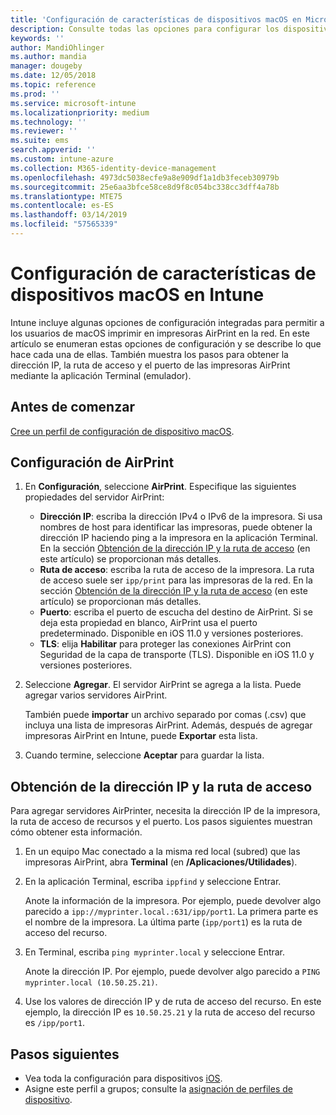 ```yaml
---
title: 'Configuración de características de dispositivos macOS en Microsoft Intune: Azure | Microsoft Docs'
description: Consulte todas las opciones para configurar los dispositivos macOS para AirPrint en Microsoft Intune. Consulte también los pasos para obtener la dirección IP, la ruta de acceso y la configuración de puertos de un servidor de AirPrint en la red. Use esta configuración en un perfil de configuración de dispositivo para configurar dispositivos macOS para usar servidores de AirPrint en la red.
keywords: ''
author: MandiOhlinger
ms.author: mandia
manager: dougeby
ms.date: 12/05/2018
ms.topic: reference
ms.prod: ''
ms.service: microsoft-intune
ms.localizationpriority: medium
ms.technology: ''
ms.reviewer: ''
ms.suite: ems
search.appverid: ''
ms.custom: intune-azure
ms.collection: M365-identity-device-management
ms.openlocfilehash: 4973dc5038ecfe9a8e909df1a1db3feceb30979b
ms.sourcegitcommit: 25e6aa3bfce58ce8d9f8c054bc338cc3dff4a78b
ms.translationtype: MTE75
ms.contentlocale: es-ES
ms.lasthandoff: 03/14/2019
ms.locfileid: "57565339"
---
```

# <a name="macos-device-feature-settings-in-intune"></a>Configuración de características de dispositivos macOS en Intune

Intune incluye algunas opciones de configuración integradas para permitir a los usuarios de macOS imprimir en impresoras AirPrint en la red. En este artículo se enumeran estas opciones de configuración y se describe lo que hace cada una de ellas. También muestra los pasos para obtener la dirección IP, la ruta de acceso y el puerto de las impresoras AirPrint mediante la aplicación Terminal (emulador).

## <a name="before-you-begin"></a>Antes de comenzar

[Cree un perfil de configuración de dispositivo macOS](device-features-configure.md).

## <a name="airprint-settings"></a>Configuración de AirPrint

1. En **Configuración**, seleccione **AirPrint**. Especifique las siguientes propiedades del servidor AirPrint:

    - **Dirección IP**: escriba la dirección IPv4 o IPv6 de la impresora. Si usa nombres de host para identificar las impresoras, puede obtener la dirección IP haciendo ping a la impresora en la aplicación Terminal. En la sección [Obtención de la dirección IP y la ruta de acceso](#get-the-ip-address-and-path) (en este artículo) se proporcionan más detalles.
    - **Ruta de acceso**: escriba la ruta de acceso de la impresora. La ruta de acceso suele ser `ipp/print` para las impresoras de la red. En la sección [Obtención de la dirección IP y la ruta de acceso](#get-the-ip-address-and-path) (en este artículo) se proporcionan más detalles.
    - **Puerto**: escriba el puerto de escucha del destino de AirPrint. Si se deja esta propiedad en blanco, AirPrint usa el puerto predeterminado. Disponible en iOS 11.0 y versiones posteriores.
    - **TLS**: elija **Habilitar** para proteger las conexiones AirPrint con Seguridad de la capa de transporte (TLS). Disponible en iOS 11.0 y versiones posteriores.

2. Seleccione **Agregar**. El servidor AirPrint se agrega a la lista. Puede agregar varios servidores AirPrint.

    También puede **importar** un archivo separado por comas (.csv) que incluya una lista de impresoras AirPrint. Además, después de agregar impresoras AirPrint en Intune, puede **Exportar** esta lista.

3. Cuando termine, seleccione **Aceptar** para guardar la lista.

## <a name="get-the-ip-address-and-path"></a>Obtención de la dirección IP y la ruta de acceso

Para agregar servidores AirPrinter, necesita la dirección IP de la impresora, la ruta de acceso de recursos y el puerto. Los pasos siguientes muestran cómo obtener esta información.

1. En un equipo Mac conectado a la misma red local (subred) que las impresoras AirPrint, abra **Terminal** (en **/Aplicaciones/Utilidades**).
2. En la aplicación Terminal, escriba `ippfind` y seleccione Entrar.

    Anote la información de la impresora. Por ejemplo, puede devolver algo parecido a `ipp://myprinter.local.:631/ipp/port1`. La primera parte es el nombre de la impresora. La última parte (`ipp/port1`) es la ruta de acceso del recurso.

3. En Terminal, escriba `ping myprinter.local` y seleccione Entrar.

   Anote la dirección IP. Por ejemplo, puede devolver algo parecido a `PING myprinter.local (10.50.25.21)`.

4. Use los valores de dirección IP y de ruta de acceso del recurso. En este ejemplo, la dirección IP es `10.50.25.21` y la ruta de acceso del recurso es `/ipp/port1`.

## <a name="next-steps"></a>Pasos siguientes

- Vea toda la configuración para dispositivos [iOS](ios-device-features-settings.md).
- Asigne este perfil a grupos; consulte la [asignación de perfiles de dispositivo](device-profile-assign.md).
